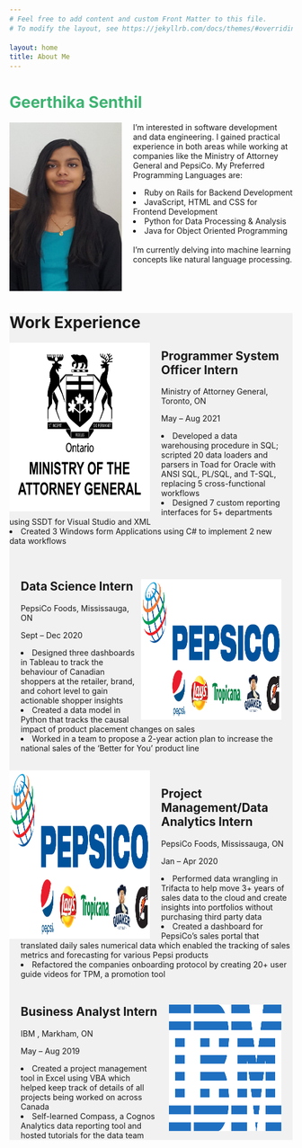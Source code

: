 ```yaml
---
# Feel free to add content and custom Front Matter to this file.
# To modify the layout, see https://jekyllrb.com/docs/themes/#overriding-theme-defaults

layout: home
title: About Me
---
```



<div class="box">
  <div class="row">
   <div class="column-33">
  <h1 class="large-font" style="color:MediumSeaGreen;"><b>Geerthika Senthil</b></h1>
    <img src="img\Profile_pic.jpg" style="float:left; padding-right:20px; width:200px; height:300px;"> 
    </div>
    <div class="column-66">
       <p>
        I’m interested in software development and data engineering. I gained practical experience in both areas while working at companies like the Ministry of Attorney General and PepsiCo. 
        My Preferred Programming Languages are:
            <li>Ruby on Rails for Backend Development</li>
            <li>JavaScript, HTML and CSS for Frontend Development</li>
            <li>Python for Data Processing & Analysis</li>
            <li>Java for Object Oriented Programming</li>
            <br>
        I’m currently delving into machine learning concepts like natural language processing.</p>
     </div>
  </div>
</div>
<br>
<br>
<div class="box" style="background-color:#f1f1f1" >
  <div class="row">
   <div class="column-33">
  <h1 class="large-font">Work Experience</h1>
    <img src="img\MAG_LOGO.png" style="float:left; padding-right:20px; width:250px; height:300px;"> 
    </div>
    <div class="column-66" style="padding-right:20px;">
    <p>
       <h2>  Programmer System Officer Intern</h2>	         
        <p>Ministry of Attorney General, Toronto, ON</p><p>May – Aug 2021</p>
        <li>Developed a data warehousing procedure in SQL; scripted 20 data loaders and parsers in Toad for Oracle with ANSI SQL, PL/SQL, and T-SQL, replacing 5 cross-functional workflows</li>
        <li>Designed 7 custom reporting interfaces for 5+ departments using SSDT for Visual Studio and XML</li>
        <li>Created 3 Windows form Applications using C# to implement 2 new data workflows</li>
        </p>
     </div>
  </div>
  <br>
  <div class="row"> <div class="column-33">
    <img src="img\Pepsi_logo.png" style="float:right; padding-right:20px; width:250px; height:250px;"> 
    </div>
    <div class="column-66"  style="padding-left:20px;">
    <p>
       <h2>  Data Science Intern </h2>	         
        <p>PepsiCo Foods, Mississauga, ON</p><p>Sept – Dec 2020</p>
        <li>Designed three dashboards in Tableau to track the behaviour of Canadian shoppers at the retailer, brand, and cohort level to gain actionable shopper insights</li>
        <li>Created a data model in Python that tracks the causal impact of product placement changes on sales</li>
        <li>Worked in a team to propose a 2-year action plan to increase the national sales of the ‘Better for You’ product line</li>
        </p>   
    </div>
  </div>  
  <div class="row"> <div class="column-33">
    <br>
    <img src="img\Pepsi_logo.png" style="float:left; padding-right:20px; width:250px; height:300px;"> 
    </div>
    <div class="column-66"  style="padding-left:20px;">
       <h2>  Project Management/Data Analytics Intern </h2>	         
        <p>PepsiCo Foods, Mississauga, ON</p><p>Jan – Apr 2020</p> 
        <li>Performed data wrangling in Trifacta to help move 3+ years of sales data to the cloud and create insights into portfolios without purchasing third party data</li>
        <li>Created a dashboard for PepsiCo’s sales portal that translated daily sales numerical data which enabled the tracking of sales metrics and forecasting for various Pepsi products</li>
        <li>Refactored the companies onboarding protocol by creating 20+ user guide videos for TPM, a promotion tool</li>
    </div>
  </div>
    <br>
  <div class="row"> <div class="column-33">
    <img src="img\IBM_LOGO.png" style="float:right; padding-left:20px; padding-right:20px; width:200px; height:225px;"> 
    </div>
    <div class="column-66"  style="padding-left:20px;">
       <h2>  Business Analyst Intern </h2>	         
        <p>IBM , Markham, ON</p><p>May – Aug 2019</p> 
        <li>	Created a project management tool in Excel using VBA which helped keep track of details of all projects being worked on across Canada</li>
        <li>Self-learned Compass, a Cognos Analytics data reporting tool and hosted tutorials for the data team</li>
    </div>
  </div>
</div>